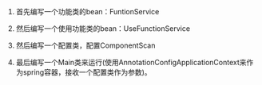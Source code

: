 
1. 首先编写一个功能类的bean：FuntionService

2. 然后编写一个使用功能类的bean：UseFunctionService

3. 然后编写一个配置类，配置ComponentScan

4. 最后编写一个Main类来运行(使用AnnotationConfigApplicationContext来作为spring容器，接收一个配置类作为参数)。